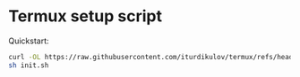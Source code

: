 # Termux setup script

Quickstart:

```sh
curl -OL https://raw.githubusercontent.com/iturdikulov/termux/refs/heads/main/init.sh
sh init.sh
```
